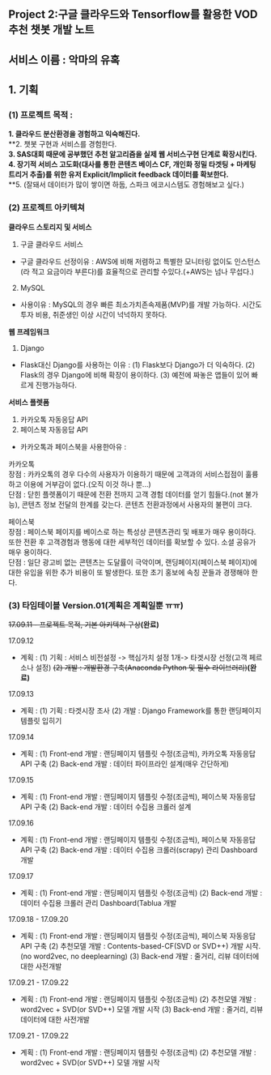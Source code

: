 ## Project 2:구글 클라우드와 Tensorflow를 활용한 VOD 추천 챗봇 개발 노트
## 서비스 이름 : 악마의 유혹

## 1. 기획

### (1) 프로젝트 목적 : 
**1. 클라우드 분산환경을 경험하고 익숙해진다.**<br>
**2. 챗봇 구현과 서비스를 경험한다.<br>
**3. SAS대회 때문에 공부했던 추천 알고리즘을 실제 웹 서비스구현 단계로 확장시킨다.**<br>
**4. 장기적 서비스 고도화(대사를 통한 콘텐츠 베이스 CF, 개인화 정밀 타겟팅 + 마케팅 트리거 추출)를 위한 유저 Explicit/Implicit feedback 데이터를 확보한다.**<br>
**5. (잘돼서 데이터가 많이 쌓이면 하둡, 스파크 에코시스템도 경험해보고 싶다.)<br>


### (2) 프로젝트 아키텍쳐

**클라우드 스토리지 및 서비스**
1. 구글 클라우드 서비스 
* 구글 클라우드 선정이유 : AWS에 비해 저렴하고 특별한 모니터링 없이도 인스턴스(라 적고 요금이라 부른다)를 효율적으로 관리할 수있다.(+AWS는 넘나 무섭다.)

2. MySQL
* 사용이유 : MySQL의 경우 빠른 최소가치존속제품(MVP)를 개발 가능하다. 시간도 투자 비용, 취준생인 이상 시간이 넉넉하지 못하다.

**웹 프레임워크**
1. Django
* Flask대신 Django를 사용하는 이유 : (1) Flask보다 Django가 더 익숙하다. (2) Flask의 경우 Django에 비해 확장이 용이하다. (3) 예전에 짜놓은 앱들이 있어 빠르게 진행가능하다.

**서비스 플렛폼**
1. 카카오톡 자동응답 API 
2. 페이스북 자동응답 API
* 카카오톡과 페이스북을 사용한아유 : 

카카오톡<br> 
장점 : 카카오톡의 경우 다수의 사용자가 이용하기 때문에 고객과의 서비스접점이 훌륭하고 이용에 거부감이 없다.(오직 이것 하나 뿐...)<br>
단점 : 닫힌 플렛폼이기 때문에 전환 전까지 고객 경험 데이터를 얻기 힘들다.(not 불가능), 콘텐츠 정보 전달의 한계를 갖는다. 콘텐츠 전환과정에서 사용자의 불편이 크다.<br>

페이스북<br>
장점 : 페이스북 페이지를 베이스로 하는 특성상 콘텐츠관리 및 배포가 매우 용이하다. 또한 전환 후 고객경험과 행동에 대한 세부적인 데이터를 확보할 수 있다. 소셜 공유가 매우 용이하다.<br>
단점 : 일단 광고비 없는 콘텐츠는 도달률이 극악이며, 랜딩페이지(페이스북 페이지)에 대한 유입을 위한 추가 비용이 또 발생한다. 또한 초기 홍보에 속칭 꾼들과 경쟁해야 한다.<br>


### (3) 타임테이블 Version.01(계획은 계획일뿐 ㅠㅠ)
~~17.09.11 - 프로젝트 목적, 기본 아키텍쳐 구상~~**(완료)**

17.09.12 
- 계획 : 
(1) 기획 : 서비스 비전설정 -> 핵심가치 설정 1개-> 타겟시장 선정(고객 페르소나 설정)
~~(2) 개발 : 개발환경 구축(Anaconda Python 및 필수 라이브러리)~~**(완료)**

17.09.13 
- 계획 : 
(1) 기획 : 타겟시장 조사
(2) 개발 : Django Framework를 통한 랜딩페이지 템플릿 입히기

17.09.14 
- 계획 : 
(1) Front-end 개발 : 랜딩페이지 템플릿 수정(조금씩), 카카오톡 자동응답 API 구축
(2) Back-end 개발 : 데이터 파이프라인 설계(매우 간단하게)

17.09.15
- 계획 : 
(1) Front-end 개발 : 랜딩페이지 템플릿 수정(조금씩), 페이스북 자동응답 API 구축
(2) Back-end 개발 : 데이터 수집용 크롤러 설계

17.09.16
- 계획 : 
(1) Front-end 개발 : 랜딩페이지 템플릿 수정(조금씩), 페이스북 자동응답 API 구축
(2) Back-end 개발 : 데이터 수집용 크롤러(scrapy) 관리 Dashboard 개발

17.09.17
- 계획 : 
(1) Front-end 개발 : 랜딩페이지 템플릿 수정(조금씩)
(2) Back-end 개발 : 데이터 수집용 크롤러 관리 Dashboard(Tablua 개발

17.09.18 - 17.09.20
- 계획 : 
(1) Front-end 개발 : 랜딩페이지 템플릿 수정(조금씩), 페이스북 자동응답 API 구축
(2) 추천모델 개발 : Contents-based-CF(SVD or SVD++) 개발 시작.(no word2vec, no deeplearning)
(3) Back-end 개발 : 줄거리, 리뷰 데이터에 대한 사전개발

17.09.21 - 17.09.22
- 계획 : 
(1) Front-end 개발 : 랜딩페이지 템플릿 수정(조금씩)
(2) 추천모델 개발 : word2vec + SVD(or SVD++) 모델 개발 시작
(3) Back-end 개발 : 줄거리, 리뷰 데이터에 대한 사전개발

17.09.21 - 17.09.22
- 계획 : 
(1) Front-end 개발 : 랜딩페이지 템플릿 수정(조금씩)
(2) 추천모델 개발 : word2vec + SVD(or SVD++) 모델 개발 시작
